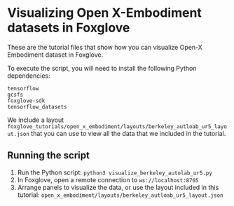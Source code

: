 # Visualizing Open X-Embodiment datasets in Foxglove

These are the tutorial files that show how you can visualize Open-X Embodiment dataset in Foxglove.

To execute the script, you will need to install the following Python dependencies:

```
tensorflow
gcsfs
foxglove-sdk
tensorflow_datasets
```

We include a layout `foxglove_tutorials/open_x_embodiment/layouts/berkeley_autloab_ur5_layout.json` that you can use to view all the data that we included in the tutorial.

## Running the script

1. Run the Python script: `python3 visualize_berkeley_autolab_ur5.py`
2. In Foxglove, open a remote connection to `ws://localhost:8765`
3. Arrange panels to visualize the data, or use the layout included in this tutorial: `open_x_embodiment/layouts/berkeley_autloab_ur5_layout.json`
